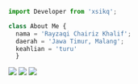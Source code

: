 ```js
import Developer from 'xsikq';

class About Me {
  nama = 'Rayzaqi Chairiz Khalif';
  daerah = 'Jawa Timur, Malang';
  keahlian = 'turu'
  }
```

<p align="left">
  <a href="xsikq69@gmail.com" alt="Gmail">
  <img src="https://img.shields.io/badge/-Gmail-FF0000?style=flat-square&labelColor=FF0000&logo=gmail&logoColor=white&link=LINK-DO-SEU-EMAIL" /></a>

  <a href="wa.me/6283834027073" alt="WhatsApp">
  <img src="https://img.shields.io/badge/-WhatsApp-25d366?style=flat-square&labelColor=25d366&logo=whatsapp&logoColor=white&link=API-DO-SEU-WHATSAPP"/></a>

  <a href="instagram.com/uidoajwn" alt="Instagram">
  <img src="https://img.shields.io/badge/-Instagram-DF0174?style=flat-square&labelColor=DF0174&logo=instagram&logoColor=white&link=LINK-DO-SEU-INSTAGRAM"/></a>
</p>  
